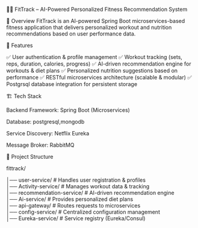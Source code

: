 🏋️‍♂️ FitTrack – AI-Powered Personalized Fitness Recommendation System

📌 Overview
FitTrack is an AI-powered Spring Boot microservices-based fitness application that delivers personalized workout and nutrition recommendations based on user performance data.

🚀 Features

✅ User authentication & profile management
✅ Workout tracking (sets, reps, duration, calories, progress)
✅ AI-driven recommendation engine for workouts & diet plans
✅ Personalized nutrition suggestions based on performance
✅ RESTful microservices architecture (scalable & modular)
✅ Postgrsql database integration for persistent storage


🏗️ Tech Stack

Backend Framework: Spring Boot (Microservices)

Database: postgresql,mongodb

Service Discovery: Netflix Eureka

Message Broker: RabbitMQ


📂 Project Structure

fittrack/

│── user-service/             # Handles user registration & profiles  
│── Activity-service/         # Manages workout data & tracking  
│── recommendation-service/   # AI-driven recommendation engine  
│── Ai-service/               # Provides personalized diet plans  
│── api-gateway/              # Routes requests to microservices  
│── config-service/           # Centralized configuration management  
│── Eureka-service/           # Service registry (Eureka/Consul)  

